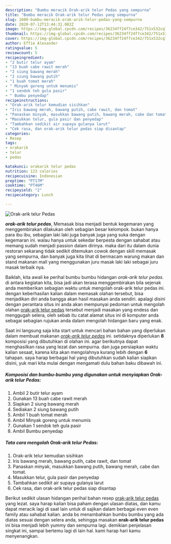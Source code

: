 ```yaml
---
description: "Bumbu meracik Orak-arik telur Pedas yang sempurna"
title: "Bumbu meracik Orak-arik telur Pedas yang sempurna"
slug: 1600-bumbu-meracik-orak-arik-telur-pedas-yang-sempurna
date: 2020-07-12T13:44:31.082Z
image: https://img-global.cpcdn.com/recipes/36234ff24f7ce342/751x532cq70/orak-arik-telur-pedas-foto-resep-utama.jpg
thumbnail: https://img-global.cpcdn.com/recipes/36234ff24f7ce342/751x532cq70/orak-arik-telur-pedas-foto-resep-utama.jpg
cover: https://img-global.cpcdn.com/recipes/36234ff24f7ce342/751x532cq70/orak-arik-telur-pedas-foto-resep-utama.jpg
author: Effie Alexander
ratingvalue: 5
reviewcount: 5
recipeingredient:
- "2 butir telur ayam"
- "13 buah cabe rawit merah"
- "2 siung bawang merah"
- "2 siung bawang putih"
- "1 buah tomat merah"
- " Minyak goreng untuk menumis"
- "1 sendok teh gula pasir"
- " Bumbu penyedap"
recipeinstructions:
- "Orak-arik telur kemudian sisihkan"
- "Iris bawang merah, bawang putih, cabe rawit, dan tomat"
- "Panaskan minyak, masukkan bawang putih, bawang merah, cabe dan tomat."
- "Masukkan telur, gula pasir dan penyedap"
- "Tambahkan sedikit air supaya gulanya larut"
- "Cek rasa, dan orak-arik telur pedas siap disantap"
categories:
- Resep
tags:
- orakarik
- telur
- pedas

katakunci: orakarik telur pedas 
nutrition: 123 calories
recipecuisine: Indonesian
preptime: "PT17M"
cooktime: "PT46M"
recipeyield: "2"
recipecategory: Lunch

---
```



![Orak-arik telur Pedas](https://img-global.cpcdn.com/recipes/36234ff24f7ce342/751x532cq70/orak-arik-telur-pedas-foto-resep-utama.jpg)

<b><i>orak-arik telur pedas</i></b>, Memasak bisa menjadi bentuk kegemaran yang menggembirakan dilakukan oleh sebagian besar kelompok. bukan hanya para ibu ibu, sebagian laki laki juga banyak juga yang suka dengan kegemaran ini. walau hanya untuk sekedar berpesta dengan sahabat atau memang sudah menjadi passion dalam dirinya. maka dari itu dalam dunia restoran sekarang tidak sedikit ditemukan cowok dengan skill memasak yang sempurna, dan banyak juga kita lihat di bermacam warung makan dan stand makanan mall yang menggunakan juru masak laki laki sebagai juru masak terbaik nya.

Baiklah, kita awali ke perihal bumbu bumbu hidangan <i>orak-arik telur pedas</i>. di antara kegiatan kita, bisa jadi akan terasa menggembirakan bila sejenak anda memberikan sebagian waktu untuk mengolah orak-arik telur pedas ini. dengan keberhasilan kalian dalam memasak olahan tersebut, bisa menjadikan diri anda bangga akan hasil masakan anda sendiri. apalagi disini dengan perantara situs ini anda akan mempunyai pedoman untuk mengolah olahan <u>orak-arik telur pedas</u> tersebut menjadi masakan yang endess dan menggugah selera, oleh sebab itu catat alamat situs ini di komputer anda sebagai sebagian rujukan anda dalam mengolah hidangan baru yang enak.




Saat ini langsung saja kita start untuk mencari bahan bahan yang diperlukan dalam membuat makanan <u><i>orak-arik telur pedas</i></u> ini. setidaknya diperlukan <b>8</b> komposisi yang dibutuhkan di olahan ini. agar berikutnya dapat menghasilkan rasa yang lezat dan sempurna. dan juga persiapkan waktu kalian sesaat, karena kita akan mengolahnya kurang lebih dengan <b>6</b> tahapan. saya harap berbagai hal yang dibutuhkan sudah kalian siapkan disini, yuk mari kita mulai dengan mengamati dulu bahan baku dibawah ini.

<!--inarticleads1-->

##### Komposisi dan bumbu-bumbu yang digunakan untuk menyiapkan Orak-arik telur Pedas:

1. Ambil 2 butir telur ayam
1. Gunakan 13 buah cabe rawit merah
1. Siapkan 2 siung bawang merah
1. Sediakan 2 siung bawang putih
1. Ambil 1 buah tomat merah
1. Ambil  Minyak goreng untuk menumis
1. Gunakan 1 sendok teh gula pasir
1. Ambil  Bumbu penyedap




<!--inarticleads2-->

##### Tata cara mengolah Orak-arik telur Pedas:

1. Orak-arik telur kemudian sisihkan
1. Iris bawang merah, bawang putih, cabe rawit, dan tomat
1. Panaskan minyak, masukkan bawang putih, bawang merah, cabe dan tomat.
1. Masukkan telur, gula pasir dan penyedap
1. Tambahkan sedikit air supaya gulanya larut
1. Cek rasa, dan orak-arik telur pedas siap disantap




Berikut sedikit ulasan hidangan perihal bahan resep <u>orak-arik telur pedas</u> yang lezat. saya harap kalian bisa paham dengan ulasan diatas, dan kamu dapat meracik lagi di saat lain untuk di sajikan dalam berbagai even even family atau sahabat kalian. anda bs menambahkan bumbu bumbu yang ada diatas sesuai dengan selera anda, sehingga masakan <b>orak-arik telur pedas</b> ini bisa menjadi lebih yummy dan sempurna lagi. demikian penjelasan singkat ini, sampai bertemu lagi di lain hal. kami harap hari kamu menyenangkan.
